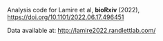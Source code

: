 
Analysis code for Lamire et al, **bioRxiv** (2022),  https://doi.org/10.1101/2022.06.17.496451

Data available at: http://lamire2022.randlettlab.com/


